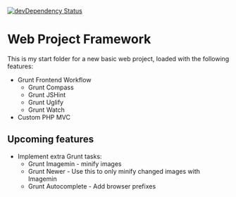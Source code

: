 [![devDependency Status](https://david-dm.org/gerbengeeraerts/web-project-framework/dev-status.svg)](https://david-dm.org/gerbengeeraerts/web-project-framework#info=devDependencies)

# Web Project Framework #

This is my start folder for a new basic web project, loaded with the following features:

* Grunt Frontend Workflow
  * Grunt Compass
  * Grunt JSHint
  * Grunt Uglify
  * Grunt Watch
* Custom PHP MVC

## Upcoming features ##

* Implement extra Grunt tasks:
  * Grunt Imagemin - minify images
  * Grunt Newer - Use this to only minify changed images with Imagemin
  * Grunt Autocomplete - Add browser prefixes
